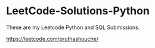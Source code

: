 # LeetCode-Solutions-Python

These are my Leetcode Python and SQL Submissions.

https://leetcode.com/pruthashouche/
